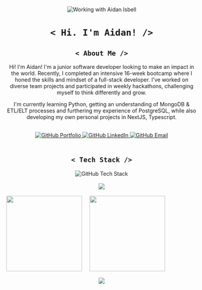 <div align="center"><img src="https://github.com/user-attachments/assets/1a0dacf7-d8a5-4e53-9d7d-e0aecc0a4811" alt="Working with Aidan Isbell"/></div>

<h1 align="center"><code>&lt; Hi. I'm Aidan! /&gt;</code></h1>

<h2 align="center" text-decoration="none"><code>&lt; About Me /&gt;</code></h2>
<p align="center" text-decoration="none">Hi! I'm Aidan! I'm a junior software developer looking to make an impact in the world. Recently, I completed an intensive 16-week bootcamp where I honed the skills and mindset of a full-stack developer. I've worked on diverse team projects and participated in weekly hackathons, challenging myself to think differently and grow.</p>
<p align="center" text-decoration="none">I'm currently learning Python, getting an understanding of MongoDB & ETL/ELT processes and furthering my experience of PostgreSQL, while also developing my own personal projects in NextJS, Typescript.</p>
<br />
<div align="center" text-decoration="none">
  <a href="https://aidanisbell.com/" text-decoration="none">
    <img src="https://github.com/user-attachments/assets/ee42a441-9039-45a2-bf6b-b53ac010350f" alt="GitHub Portfolio"  text-decoration="none"/>
  </a>
  <a href="https://www.linkedin.com/in/aidan-isbell-54116420a/" text-decoration="none"> 
    <img src="https://github.com/user-attachments/assets/099132bc-9117-4cc6-9ba8-bda59322f581" alt="GitHub LinkedIn"  text-decoration="none"/>
  </a>
  <a href="mailto:githubcontact@aidanisbell.com" text-decoration="none">
    <img src="https://github.com/user-attachments/assets/a465ab93-a581-4987-94ed-45e335dc14c5" alt="GitHub Email"  text-decoration="none"/>
  </a>
</div>
<br />
<h2 align="center"><code>&lt; Tech Stack /&gt;</code></h2>
  
<div align="center">
  <img src="https://github.com/user-attachments/assets/ce07722a-1074-440a-b7e5-f2f9efd0df36" alt="GitHub Tech Stack" />
</div>

<br />

<div align="center">
  <img src="https://streak-stats.demolab.com?user=IOLV&border_radius=8&border=242732&background=0B0C13&currStreakLabel=FFFFFF&stroke=0091E1&ring=0091E1&fire=FFFFFF&currStreakNum=FFFFFF&sideNums=0091E1&sideLabels=FFFFFF&dates=85888D&excludeDaysLabel=85888D" />
</div>


<br />
<div>
  <span>
    <img height="200" align="center" src=https://github-readme-stats.vercel.app/api?username=IOLV&theme=react&show_icons=true&bg_color=0b0c13&border_radius=8&icon_color=85888d&title_color=0091e1&border_color=242732 />
  </span>
  <span>&nbsp;&nbsp;&nbsp;</span>
  <span>
    <img height="200" align="center" src=https://github-readme-stats.vercel.app/api/top-langs?username=IOLV&theme=react&show_icons=true&bg_color=0b0c13&border_radius=8&icon_color=85888d&title_color=0091e1&border_color=242732 />
  </span>
</div>

<br />

<div align="center">
  <img src=https://github-readme-activity-graph.vercel.app/graph?username=IOLV&theme=react-dark&hide_title=true&line=0091e1&area=true&area_color=0091e1&color=85888d&bg_color=0b0c13&radius=16 />
</div>
